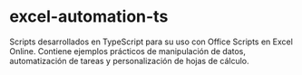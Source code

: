 # excel-automation-ts
Scripts desarrollados en TypeScript para su uso con Office Scripts en Excel Online. Contiene ejemplos prácticos de manipulación de datos, automatización de tareas y personalización de hojas de cálculo.

